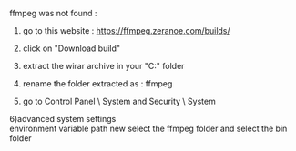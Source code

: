 ffmpeg was not found :


1) go to this website : https://ffmpeg.zeranoe.com/builds/

2) click on "Download build"

3) extract the wirar archive in your "C:\" folder

4) rename the folder extracted as : ffmpeg

5) go to Control Panel \ System and Security \ System

6)advanced system settings  
  environment variable 
  path
   new
   select the ffmpeg folder and select the bin folder

